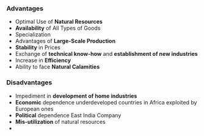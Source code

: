 ### Advantages
- Optimal Use of **Natural Resources**
- **Availability** of All Types of Goods
- Specialization
- Advantages of **Large-Scale Production**
- **Stability** in Prices
- Exchange of **technical know-how** and **establishment of new industries** 
- Increase in **Efficiency** 
- Ability to face **Natural Calamities** 
### Disadvantages
- Impediment in **development of home industries** 
- **Economic** dependence
	  underdeveloped countries in Africa exploited by European ones
- **Political** dependence
	  East India Company
- **Mis-utilization** of natural resources
- 